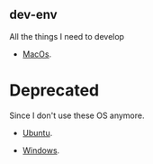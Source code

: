dev-env
--------

All the things I need to develop

- [MacOs](macos/README.md). 

Deprecated
==========

Since I don't use these OS anymore.

- [Ubuntu](ubuntu/README.md).

- [Windows](windows/README.md).

